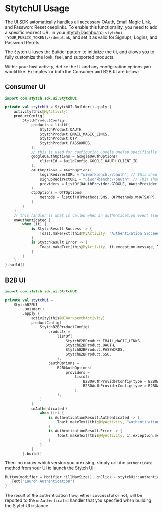 # StytchUI Usage
The UI SDK automatically handles all necessary OAuth, Email Magic Link, and Password Reset deeplinks. To enable this functionality, you need to add a specific redirect URL in your [Stytch Dashboard](https://stytch.com/dashboard/redirect-urls): `stytchui-[YOUR_PUBLIC_TOKEN]://deeplink`, and set it as valid for Signups, Logins, and Password Resets.

The Stytch UI uses the Builder pattern to initialize the UI, and allows you to fully customize the look, feel, and supported products.

Within your host activity, define the UI and any configuration options you would like. Examples for both the Consumer and B2B UI are below:

## Consumer UI
```kotlin
import com.stytch.sdk.ui.StytchUI

private val stytchUi = StytchUI.Builder().apply {
    activity(this@MyActivity)
    productConfig(
        StytchProductConfig(
            products = listOf(
                StytchProduct.OAUTH,
                StytchProduct.EMAIL_MAGIC_LINKS,
                StytchProduct.OTP,
                StytchProduct.PASSWORDS,
            ),
            // this is used for configuring Google OneTap specifically
            googleOauthOptions = GoogleOAuthOptions(
                clientId = BuildConfig.GOOGLE_OAUTH_CLIENT_ID
            ),
            oAuthOptions = OAuthOptions(
                loginRedirectURL = "uiworkbench://oauth", // This should match what you defined in your manifestPlaceholders
                signupRedirectURL = "uiworkbench://oauth", // This should match what you defined in your manifestPlaceholders
                providers = listOf(OAuthProvider.GOOGLE, OAuthProvider.APPLE, OAuthProvider.GITHUB)
            ),
            otpOptions = OTPOptions(
                methods = listOf(OTPMethods.SMS, OTPMethods.WHATSAPP),
            )
        )
    )
    // this handler is what is called when an authentication event (success, failure, or cancellation) occurs
    onAuthenticated {
        when (it) {
            is StytchResult.Success -> {
                Toast.makeText(this@MyActivity, "Authentication Succeeded", Toast.LENGTH_LONG).show()
            }
            is StytchResult.Error -> {
                Toast.makeText(this@MyActivity, it.exception.message, Toast.LENGTH_LONG).show()
            }
        }
    }
}.build()
```

## B2B UI
```kotlin
import com.stytch.sdk.ui.StytchUI

private val stytchUi = 
    StytchB2BUI
        .Builder()
        .apply {
            activity(this@UIWorkbenchActivity)
            productConfig(
                StytchB2BProductConfig(
                    products =
                        listOf(
                            StytchB2BProduct.EMAIL_MAGIC_LINKS,
                            StytchB2BProduct.OAUTH,
                            StytchB2BProduct.PASSWORDS,
                            StytchB2BProduct.SSO,
                        ),
                    oauthOptions =
                        B2BOAuthOptions(
                            providers =
                                listOf(
                                    B2BOAuthProviderConfig(type = B2BOAuthProviders.GOOGLE),
                                    B2BOAuthProviderConfig(type = B2BOAuthProviders.GITHUB),
                                ),
                        ),
                )
            )
            onAuthenticated {
                when (it) {
                    is AuthenticationResult.Authenticated -> {
                        Toast.makeText(this@MyActivity, "Authentication Succeeded", Toast.LENGTH_LONG).show()
                    }
                    is AuthenticationResult.Error -> {
                        Toast.makeText(this@MyActivity, it.exception.message, Toast.LENGTH_LONG).show()
                    }
                }
            }
        }.build()
```


Then, no matter which version you are using, simply call the `authenticate` method from your UI to launch the Stytch UI:
```kotlin
Button(modifier = Modifier.fillMaxSize(), onClick = stytchUi::authenticate) {
   Text("Launch Authentication")
}
```

The result of the authentication flow, either successful or not, will be reported to the `onAuthenticated` handler that you specified when building the StytchUI instance.
